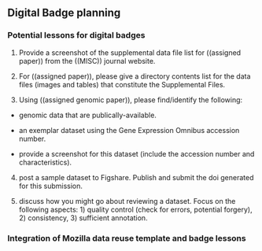 ## Digital Badge planning

### Potential lessons for digital badges

1. Provide a screenshot of the supplemental data file list for ((assigned paper)) from the ((MISC)) journal website.


2. For ((assigned paper)), please give a directory contents list for the data files (images and tables) that constitute the Supplemental Files.


3. Using ((assigned genomic paper)), please find/identify the following: 

* genomic data that are publically-available.

* an exemplar dataset using the Gene Expression Omnibus accession number.

* provide a screenshot for this dataset (include the accession number and characteristics).


4. post a sample dataset to Figshare. Publish and submit the doi generated for this submission.


5. discuss how you might go about reviewing a dataset. Focus on the following aspects: 1) quality control (check for errors, potential forgery), 2) consistency, 3) sufficient annotation.


### Integration of Mozilla data reuse template and badge lessons

